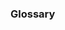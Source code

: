 <link rel="stylesheet" href="{{baseUrl}}/book/css/textbook.css">

<div class="website-content">

### Glossary

<div id="main">

<include src="./introduction/topicPanel.md" />

</div>
</div>
